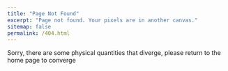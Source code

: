 ```yaml
---
title: "Page Not Found"
excerpt: "Page not found. Your pixels are in another canvas."
sitemap: false
permalink: /404.html
---
```


Sorry, there are some physical quantities that diverge, please return to the home page to converge

<script type="text/javascript">
  var GOOG_FIXURL_LANG = 'en';
  var GOOG_FIXURL_SITE = '{{ site.url }}'
</script>
<script type="text/javascript"
  src="//linkhelp.clients.google.com/tbproxy/lh/wm/fixurl.js">
</script>
